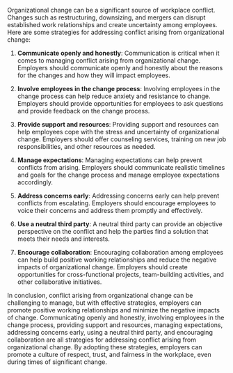

Organizational change can be a significant source of workplace conflict. Changes such as restructuring, downsizing, and mergers can disrupt established work relationships and create uncertainty among employees. Here are some strategies for addressing conflict arising from organizational change:

1. **Communicate openly and honestly**: Communication is critical when it comes to managing conflict arising from organizational change. Employers should communicate openly and honestly about the reasons for the changes and how they will impact employees.

2. **Involve employees in the change process**: Involving employees in the change process can help reduce anxiety and resistance to change. Employers should provide opportunities for employees to ask questions and provide feedback on the change process.

3. **Provide support and resources**: Providing support and resources can help employees cope with the stress and uncertainty of organizational change. Employers should offer counseling services, training on new job responsibilities, and other resources as needed.

4. **Manage expectations**: Managing expectations can help prevent conflicts from arising. Employers should communicate realistic timelines and goals for the change process and manage employee expectations accordingly.

5. **Address concerns early**: Addressing concerns early can help prevent conflicts from escalating. Employers should encourage employees to voice their concerns and address them promptly and effectively.

6. **Use a neutral third party**: A neutral third party can provide an objective perspective on the conflict and help the parties find a solution that meets their needs and interests.

7. **Encourage collaboration**: Encouraging collaboration among employees can help build positive working relationships and reduce the negative impacts of organizational change. Employers should create opportunities for cross-functional projects, team-building activities, and other collaborative initiatives.

In conclusion, conflict arising from organizational change can be challenging to manage, but with effective strategies, employers can promote positive working relationships and minimize the negative impacts of change. Communicating openly and honestly, involving employees in the change process, providing support and resources, managing expectations, addressing concerns early, using a neutral third party, and encouraging collaboration are all strategies for addressing conflict arising from organizational change. By adopting these strategies, employers can promote a culture of respect, trust, and fairness in the workplace, even during times of significant change.
